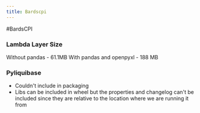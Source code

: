 ```yaml
---
title: Bardscpi
---
```


#BardsCPI 


### Lambda Layer Size

Without pandas - 61.1MB
With pandas and openpyxl - 188 MB

### Pyliquibase
- Couldn't include in packaging
- Libs can be included in wheel but the properties and changelog can't be included since they are relative to the location where we are running it from



